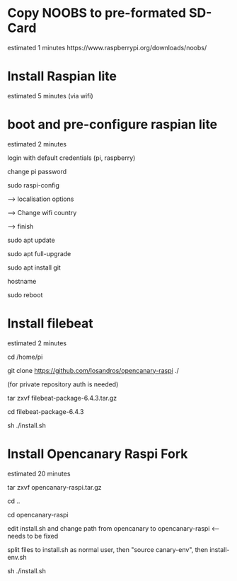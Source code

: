<h1>Copy NOOBS to pre-formated SD-Card</h1>
estimated 1 minutes
https://www.raspberrypi.org/downloads/noobs/


<h1>Install Raspian lite</h1>
estimated 5 minutes (via wifi)

<h1>boot and pre-configure raspian lite</h1>
estimated 2 minutes

login with default credentials (pi, raspberry)

change pi password

sudo raspi-config

 --> localisation options
 
 --> Change wifi country
 
 --> finish
 
sudo apt update

sudo apt full-upgrade

sudo apt install git

hostname <NEW-HOST-NAME>

sudo reboot


<h1>Install filebeat </h1>
estimated 2 minutes

cd /home/pi

git clone https://github.com/losandros/opencanary-raspi ./

(for private repository auth is needed)

tar zxvf filebeat-package-6.4.3.tar.gz

cd filebeat-package-6.4.3

sh ./install.sh

<h1>Install Opencanary Raspi Fork</h1>
estimated 20 minutes

tar zxvf opencanary-raspi.tar.gz

cd ..

cd opencanary-raspi

edit install.sh and change path from opencanary to opencanary-raspi <-- needs to be fixed

split files to install.sh as normal user, then "source canary-env", then install-env.sh

sh ./install.sh
